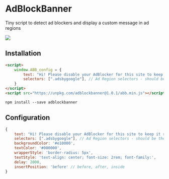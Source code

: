 # AdBlockBanner
Tiny script to detect ad blockers and display a custom message in ad regions

![](https://yeleha.co/2u3UPs6)


## Installation
```html
<script>
    window.ABB_config = {
        text: "Hi! Please disable your AdBlocker for this site to keep it running, thanks :)", // Text to be displayed
        selectors: [".adsbygoogle"], // Ad Region selectors - should be the element that usually contains the ad body
    }
</script>
<script src="https://unpkg.com/adblockbanner@1.0.1/abb.min.js"></script>
```

```
npm install --save adblockbanner
```


## Configuration
```js
{
    text: "Hi! Please disable your AdBlocker for this site to keep it running, thanks :)", // Text to be displayed
    selectors: [".adsbygoogle"], // Ad Region selectors - should be the element that usually contains the ad body
    backgroundColor: '#e10000',
    textColor: '#000000',
    wrapperStyle: 'border-radius: 5px',
    textStyle: 'text-align: center; font-size: 2rem; font-family:',
    delay: 2000,
    insertPosition: 'before' // before, after, inside
}
```
